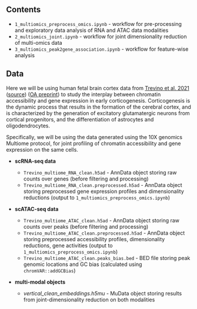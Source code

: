 ## Contents

- `1_multiomics_preprocess_omics.ipynb` - workflow for pre-processing and exploratory data analysis of RNA and ATAC data modalities
- `2_multiomics_joint.ipynb` - workflow for joint dimensionality reduction of multi-omics data  
- `3_multiomics_peak2gene_association.ipynb` - workflow for feature-wise analysis

## Data

Here we will be using human fetal brain cortex data from [Trevino et al. 2021](https://www.cell.com/cell/fulltext/S0092-8674(21)00942-9?_returnURL=https%3A%2F%2Flinkinghub.elsevier.com%2Fretrieve%2Fpii%2FS0092867421009429%3Fshowall%3Dtrue) ([source](https://github.com/GreenleafLab/brainchromatin)) ([OA preprint](https://www.biorxiv.org/content/10.1101/2020.12.29.424636v2.full)) to study the interplay between chromatin accessibility and gene expression in early corticogenesis. Corticogenesis is the dynamic process that results in the formation of the cerebral cortex, and is characterized by the generation of excitatory glutamatergic neurons from cortical progenitors, and the differentiation of astrocytes and oligodendrocytes. 

Specifically, we will be using the data generated using the 10X genomics Multiome protocol, for joint profiling of chromatin accessibility and gene expression on the same cells.

- **scRNA-seq data** 
    - `Trevino_multiome_RNA_clean.h5ad` - AnnData object storing raw counts over genes (before filtering and processing)
    - `Trevino_multiome_RNA_clean.preprocessed.h5ad` - AnnData object storing preprocessed gene expression profiles and dimensionality reductions (output to `1_multiomics_preprocess_omics.ipynb`)

- **scATAC-seq data** 
    - `Trevino_multiome_ATAC_clean.h5ad` - AnnData object storing raw counts over peaks (before filtering and processing)
    - `Trevino_multiome_ATAC_clean.preprocessed.h5ad` - AnnData object storing preprocessed accessibility profiles, dimensionality reductions, gene activities (output to `1_multiomics_preprocess_omics.ipynb`)
    - `Trevino_multiome_ATAC_clean.peaks_bias.bed` - BED file storing peak genomic locations and GC bias (calculated using `chromVAR::addGCBias`)
    
- **multi-modal objects**
    - *vertical_clean_embeddings.h5mu* - MuData object storing results from joint-dimensionality reduction on both modalities 

